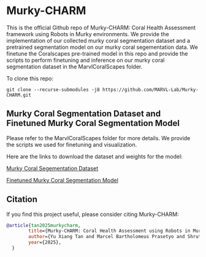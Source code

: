 # Murky-CHARM
This is the official Github repo of Murky-CHARM: Coral Health Assessment framework using Robots in Murky environments. We provide the implementation of our collected murky coral segmentation dataset and a pretrained segmentation model on our murky coral segementation data. We finetune the Coralscapes pre-trained model in this repo and provide the scripts to perform finetuning and inference on our murky coral segmentation dataset in the MarvlCoralScapes folder.

To clone this repo:
```
git clone --recurse-submodules -j8 https://github.com/MARVL-Lab/Murky-CHARM.git
```

## Murky Coral Segmentation Dataset and Finetuned Murky Coral Segmentation Model
Please refer to the MarvlCoralScapes folder for more details. We provide the scripts we used for finetuning and visualization.

Here are the links to download the dataset and weights for the model:

[Murky Coral Segementation Dataset](https://drive.google.com/file/d/1qtkDf73nYUtCg39GXdROgDOnztnZKE-j/view?usp=sharing)

[Finetuned Murky Coral Segmentation Model](https://drive.google.com/file/d/1poVef4G1vSdkLMk4tU0Y_3MPN51mpYlX/view?usp=sharing)

## Citation
If you find this project useful, please consider citing Murky-CHARM:
```bibtex
@article{tan2025murkycharm,
        title={Murky-CHARM: Coral Health Assessment using Robots in Murky environments}, 
        author={Yu Xiang Tan and Marcel Bartholomeus Prasetyo and Shrutika Thengane and Jun Jie Hoo and Malika Meghjani},
        year={2025},
  }
```